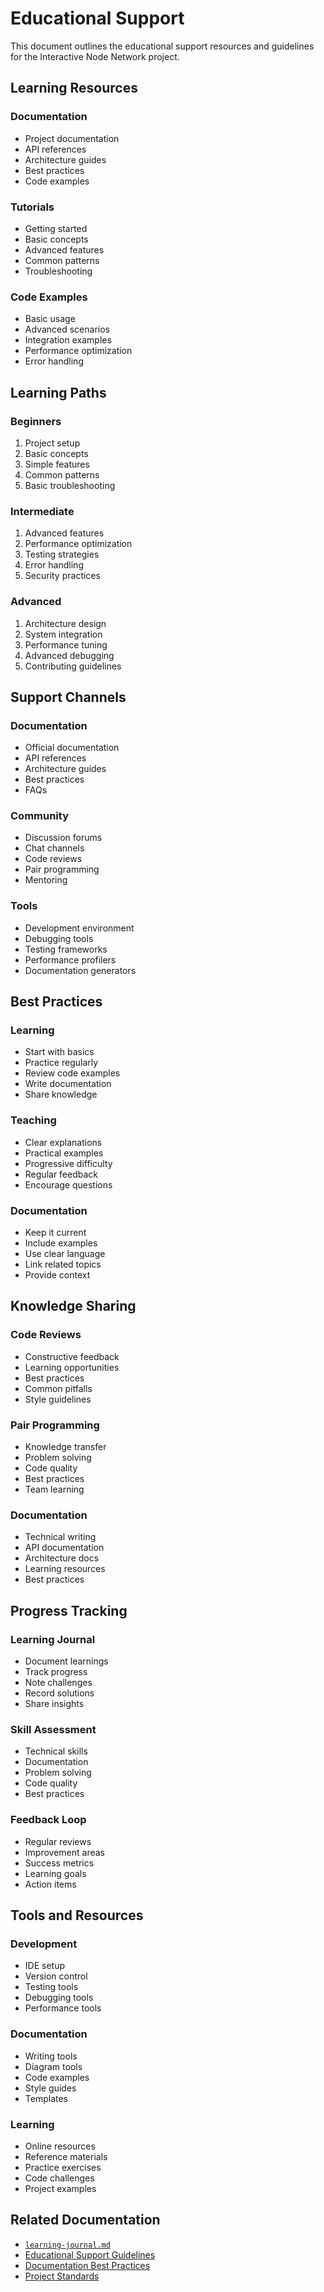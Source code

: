 # Educational Support

This document outlines the educational support resources and guidelines for the Interactive Node Network project.

## Learning Resources

### Documentation
- Project documentation
- API references
- Architecture guides
- Best practices
- Code examples

### Tutorials
- Getting started
- Basic concepts
- Advanced features
- Common patterns
- Troubleshooting

### Code Examples
- Basic usage
- Advanced scenarios
- Integration examples
- Performance optimization
- Error handling

## Learning Paths

### Beginners
1. Project setup
2. Basic concepts
3. Simple features
4. Common patterns
5. Basic troubleshooting

### Intermediate
1. Advanced features
2. Performance optimization
3. Testing strategies
4. Error handling
5. Security practices

### Advanced
1. Architecture design
2. System integration
3. Performance tuning
4. Advanced debugging
5. Contributing guidelines

## Support Channels

### Documentation
- Official documentation
- API references
- Architecture guides
- Best practices
- FAQs

### Community
- Discussion forums
- Chat channels
- Code reviews
- Pair programming
- Mentoring

### Tools
- Development environment
- Debugging tools
- Testing frameworks
- Performance profilers
- Documentation generators

## Best Practices

### Learning
- Start with basics
- Practice regularly
- Review code examples
- Write documentation
- Share knowledge

### Teaching
- Clear explanations
- Practical examples
- Progressive difficulty
- Regular feedback
- Encourage questions

### Documentation
- Keep it current
- Include examples
- Use clear language
- Link related topics
- Provide context

## Knowledge Sharing

### Code Reviews
- Constructive feedback
- Learning opportunities
- Best practices
- Common pitfalls
- Style guidelines

### Pair Programming
- Knowledge transfer
- Problem solving
- Code quality
- Best practices
- Team learning

### Documentation
- Technical writing
- API documentation
- Architecture docs
- Learning resources
- Best practices

## Progress Tracking

### Learning Journal
- Document learnings
- Track progress
- Note challenges
- Record solutions
- Share insights

### Skill Assessment
- Technical skills
- Documentation
- Problem solving
- Code quality
- Best practices

### Feedback Loop
- Regular reviews
- Improvement areas
- Success metrics
- Learning goals
- Action items

## Tools and Resources

### Development
- IDE setup
- Version control
- Testing tools
- Debugging tools
- Performance tools

### Documentation
- Writing tools
- Diagram tools
- Code examples
- Style guides
- Templates

### Learning
- Online resources
- Reference materials
- Practice exercises
- Code challenges
- Project examples

## Related Documentation

- [`learning-journal.md`](./learning/learning-journal.md)
- [Educational Support Guidelines](./educational-support.md)
- [Documentation Best Practices](./documentation-best-practices.md)
- [Project Standards](./project-standards.md) 